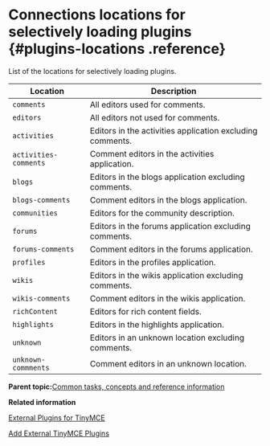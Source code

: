 # Connections locations for selectively loading plugins {#plugins-locations .reference}

List of the locations for selectively loading plugins.

|Location|Description|
|--------|-----------|
|`comments`|All editors used for comments.|
|`editors`|All editors not used for comments.|
|`activities`|Editors in the activities application excluding comments.|
|`activities-comments`|Comment editors in the activities application.|
|`blogs`|Editors in the blogs application excluding comments.|
|`blogs-comments`|Comment editors in the blogs application.|
|`communities`|Editors for the community description.|
|`forums`|Editors in the forums application excluding comments.|
|`forums-comments`|Comment editors in the forums application.|
|`profiles`|Editors in the profiles application.|
|`wikis`|Editors in the wikis application excluding comments.|
|`wikis-comments`|Comment editors in the wikis application.|
|`richContent`|Editors for rich content fields.|
|`highlights`|Editors in the highlights application.|
|`unknown`|Editors in an unknown location excluding comments.|
|`unknown-commments`|Comment editors in an unknown location.|

**Parent topic:**[Common tasks, concepts and reference information](../../install/tiny_editors/r_appendix.md)

**Related information**  


[External Plugins for TinyMCE](../../install/tiny_editors/c_external-plugins.md)

[Add External TinyMCE Plugins](../../install/tiny_editors/t_configure_13-add-external-tinymce-plugins.md)

